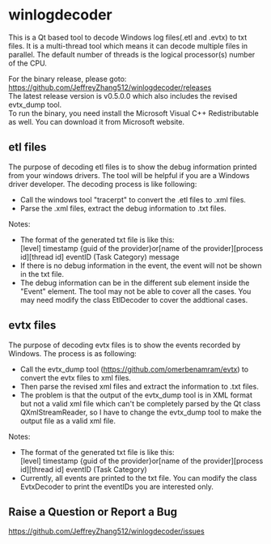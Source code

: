 # winlogdecoder
This is a Qt based tool to decode Windows log files(.etl and .evtx) to txt files. It is a multi-thread tool which means it can decode multiple files in parallel. The default number of threads is the logical processor(s) number of the CPU.  

For the binary release, please goto:  
https://github.com/JeffreyZhang512/winlogdecoder/releases  
The latest release version is v0.5.0.0 which also includes the revised evtx_dump tool.  
To run the binary, you need install the Microsoft Visual C++ Redistributable as well. You can download it from Microsoft website.

## etl files
The purpose of decoding etl files is to show the debug information printed from your windows drivers. The tool will be helpful if you are a Windows driver developer. The decoding process is like following:  
- Call the windows tool "tracerpt" to convert the .etl files to .xml files.
- Parse the .xml files, extract the debug information to .txt files.

Notes:
- The format of the generated txt file is like this:  
  [level]    timestamp    {guid of the provider}or[name of the provider][process id][thread id]    eventID    (Task Category)    message  
- If there is no debug information in the event, the event will not be shown in the txt file.  
- The debug information can be in the different sub element inside the "Event" element. The tool may not be able to cover all the cases. You may need modify the class EtlDecoder to cover the addtional cases.

## evtx files
The purpose of decoding evtx files is to show the events recorded by Windows. The process is as following:
- Call the evtx_dump tool (https://github.com/omerbenamram/evtx) to convert the evtx files to xml files.
- Then parse the revised xml files and extract the information to .txt files.
- The problem is that the output of the evtx_dump tool is in XML format but not a valid xml file which can't be completely parsed by the Qt class QXmlStreamReader, so I have to change the evtx_dump tool to make the output file as a valid xml file.

Notes:
- The format of the generated txt file is like this:  
  [level]    timestamp    {guid of the provider}or[name of the provider][process id][thread id]    eventID    (Task Category)
- Currently, all events are printed to the txt file. You can modify the class EvtxDecoder to print the eventIDs you are interested only.

## Raise a Question or Report a Bug
https://github.com/JeffreyZhang512/winlogdecoder/issues
